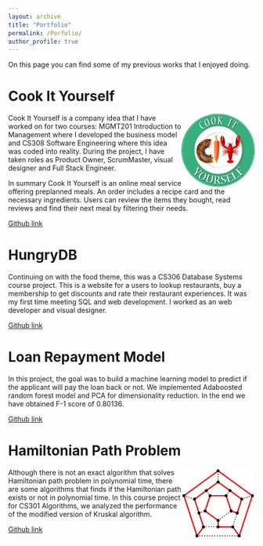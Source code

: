 ```yaml
---
layout: archive
title: "Portfolio"
permalink: /Porfolio/
author_profile: true
---
```


On this page you can find some of my previous works that I enjoyed doing.
&nbsp;

**Cook It Yourself**
======
<img style="float: right;" src="/images/logo.png" alt="Company Logo" width="150"/>

Cook It Yourself is a company idea that I have worked on for two courses: MGMT201 Introduction to Management where I developed the business model and CS308 Software Engineering where this idea was coded into reality. During the project, I have taken roles as Product Owner, ScrumMaster, visual designer and Full Stack Engineer.

In summary Cook It Yourself is an online meal service offering preplanned meals. An order includes a recipe card and the necessary ingredients. Users can review the items they bought, read reviews and find their next meal by filtering their needs.

[Github link](https://github.com/gozgun/CS308-CookItYourself)

**HungryDB**
======
Continuing on with the food theme, this was a CS306 Database Systems course project. This is a website for a users to lookup restaurants, buy a membership to get discounts and rate their restaurant experiences. It was my first time meeting SQL and web development. I worked as an web developer and visual designer.

[Github link](https://github.com/gozgun/CS306-hungrydb)

**Loan Repayment Model**
======
In this project, the goal was to build a machine learning model to predict if the applicant will pay the loan back or not. We implemented Adaboosted random forest model and PCA for dimensionality reduction. In the end we have obtained F-1 score of 0.80136.

[Github link](https://github.com/gozgun/CS412-BankLoanPredictor)

**Hamiltonian Path Problem**
======
<img style="float: right;" src="/images/hamiltonian.png" alt="Hamiltonian Path" width="150"/>
Although there is not an exact algorithm that solves Hamiltonian path problem in polynomial time, there are some algorithms that finds if the Hamiltonian path exists or not in polynomial time. In this course project for CS301 Algorithms, we analyzed the performance of the modified version of Kruskal algorithm.

[Github link](https://github.com/gozgun/CS301-HamiltonianPath)